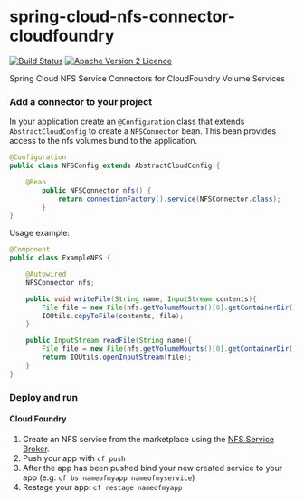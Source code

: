 # spring-cloud-nfs-connector-cloudfoundry
[![Build Status](https://travis-ci.org/spiegela/spring-cloud-ecs-connector.svg?branch=master)](https://travis-ci.org/spiegela/spring-cloud-ecs-connector)
[![Apache Version 2 Licence](http://img.shields.io/:license-Apache%20v2-blue.svg)](https://opensource.org/licenses/Apache-2.0)

Spring Cloud NFS Service Connectors for CloudFoundry Volume Services

### Add a connector to your project

In your application create an `@Configuration` class that extends `AbstractCloudConfig` to create a `NFSConnector` bean.  This bean provides access to the nfs volumes bund to the application. 

```java
@Configuration
public class NFSConfig extends AbstractCloudConfig {

	@Bean
    	public NFSConnector nfs() {
        	return connectionFactory().service(NFSConnector.class);
    	}
}
```

Usage example:

```java
@Component
public class ExampleNFS {

    @Autowired
    NFSConnector nfs;

    public void writeFile(String name, InputStream contents){
    	File file = new File(nfs.getVolumeMounts()[0].getContainerDir(), name);
        IOUtils.copyToFile(contents, file);
    }

    public InputStream readFile(String name){
    	File file = new File(nfs.getVolumeMounts()[0].getContainerDir(), name);
        return IOUtils.openInputStream(file);
    }
}
```

### Deploy and run

#### Cloud Foundry

1. Create an NFS service from the marketplace using the [NFS Service Broker](http://github.com/cloudfoundry/nfs-volume-release).
2. Push your app with `cf push`
3. After the app has been pushed bind your new created service to your app (e.g: `cf bs nameofmyapp nameofmyservice`)
4. Restage your app: `cf restage nameofmyapp`

